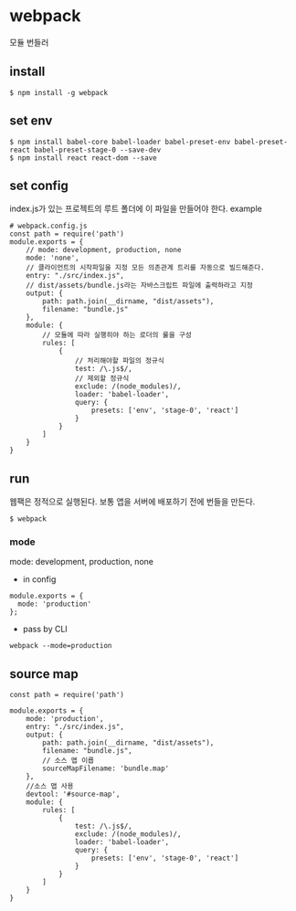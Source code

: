 # webpack
모듈 번들러
## install
```
$ npm install -g webpack
```
## set env
```
$ npm install babel-core babel-loader babel-preset-env babel-preset-react babel-preset-stage-0 --save-dev
$ npm install react react-dom --save
```
## set config
index.js가 있는 프로젝트의 루트 폴더에 이 파일을 만들어야 한다.
example
```
# webpack.config.js
const path = require('path')
module.exports = {
    // mode: development, production, none
    mode: 'none',
    // 클라이언트의 시작파일을 지정 모든 의존관계 트리를 자동으로 빌드해준다.
    entry: "./src/index.js", 
    // dist/assets/bundle.js라는 자바스크립트 파일에 출력하라고 지정
    output: { 
        path: path.join(__dirname, "dist/assets"),
        filename: "bundle.js"
    },
    module: {
        // 모듈에 따라 실행히야 하는 로더의 룰을 구성
        rules: [
            {
                // 처리해야할 파일의 정규식
                test: /\.js$/,
                // 제외할 정규식
                exclude: /(node_modules)/,
                loader: 'babel-loader',
                query: {
                    presets: ['env', 'stage-0', 'react']
                }
            }
        ]
    }
}
```
## run
웹팩은 정적으로 실행된다.
보통 앱을 서버에 배포하기 전에 번들을 만든다.
```
$ webpack
```
### mode
mode: development, production, none
- in config
```
module.exports = {
  mode: 'production'
};
```
- pass by CLI
```
webpack --mode=production
```
## source map

```
const path = require('path')

module.exports = {
    mode: 'production',
    entry: "./src/index.js",
    output: {
        path: path.join(__dirname, "dist/assets"),
        filename: "bundle.js",
        // 소스 맵 이릅
        sourceMapFilename: 'bundle.map'
    },
    //소스 맵 사용
    devtool: '#source-map',
    module: {
        rules: [
            {
                test: /\.js$/,
                exclude: /(node_modules)/,
                loader: 'babel-loader',
                query: {
                    presets: ['env', 'stage-0', 'react']
                }
            }
        ]
    }
}
```


